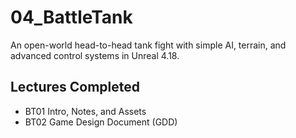 # 04_BattleTank
An open-world head-to-head tank fight with simple AI, terrain, and advanced control systems in Unreal 4.18.

## Lectures Completed
* BT01 Intro, Notes, and Assets
* BT02 Game Design Document (GDD)
